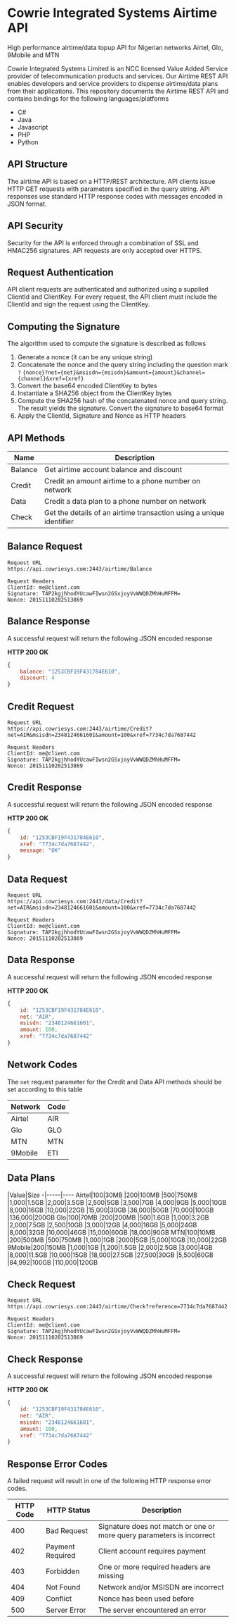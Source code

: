 # Cowrie Integrated Systems Airtime API
High performance airtime/data topup API for Nigerian networks Airtel, Glo, 9Mobile and MTN

Cowrie Integrated Systems Limited is an NCC licensed Value Added Service provider of telecommunication products and services.
Our Airtime REST API enables developers and service providers to dispense airtime/data plans from their applications.
This repository documents the Airtime REST API and contains bindings for the following languages/platforms
* C#
* Java
* Javascript
* PHP
* Python

## API Structure
The airtime API is based on a HTTP/REST architecture. API clients issue HTTP GET requests with parameters specified in the query string. API responses use standard HTTP response codes with messages encoded in JSON format.

## API Security
Security for the API is enforced through a combination of SSL and HMAC256 signatures. API requests are only accepted over HTTPS.

## Request Authentication
API client requests are authenticated and authorized using a supplied ClientId and ClientKey. For every request, the API client must include the ClientId and sign the request using the ClientKey.

## Computing the Signature
The algorithm used to compute the signature is described as follows 
1. Generate a nonce (it can be any unique string) 
2. Concatenate the nonce and the query string including the question mark `?`
`{nonce}?net={net}&msisdn={msisdn}&amount={amount}&channel={channel}&xref={xref}`
3. Convert the base64 encoded ClientKey to bytes 
4. Instantiate a SHA256 object from the ClientKey bytes 
5. Compute the SHA256 hash of the concatenated nonce and query string. The result yields the signature. Convert the signature to base64 format 
6. Apply the ClientId, Signature and Nonce as HTTP headers

## API Methods
Name|Description
----|-----------
Balance|Get airtime account balance and discount 
Credit|Credit an amount airtime to a phone number on network 
Data|Credit a data plan to a phone number on network
Check|Get the details of an airtime transaction using a unique identifier

## Balance Request
```
Request URL
https://api.cowriesys.com:2443/airtime/Balance

Request Headers 
ClientId: me@client.com 
Signature: TAP2kgjhhodYUcawFIwsn2GSxjoyVvWWQDZMhHuMFFM= 
Nonce: 20151110202513869
```

## Balance Response
A successful request will return the following JSON encoded response

**HTTP 200 OK**
```javascript
{
    balance: "1253CBF19F431784E610",
    discount: 4
}
```

## Credit Request
```
Request URL
https://api.cowriesys.com:2443/airtime/Credit?net=AIR&msisdn=2348124661601&amount=100&xref=7734c7da7687442

Request Headers 
ClientId: me@client.com 
Signature: TAP2kgjhhodYUcawFIwsn2GSxjoyVvWWQDZMhHuMFFM= 
Nonce: 20151110202513869
```

## Credit Response
A successful request will return the following JSON encoded response

**HTTP 200 OK**
```javascript
{
    id: "1253CBF19F431784E610",
    xref: "7734c7da7687442",
    message: "OK"
}
```

## Data Request
```
Request URL
https://api.cowriesys.com:2443/data/Credit?net=AIR&msisdn=2348124661601&amount=100&xref=7734c7da7687442

Request Headers 
ClientId: me@client.com 
Signature: TAP2kgjhhodYUcawFIwsn2GSxjoyVvWWQDZMhHuMFFM= 
Nonce: 20151110202513869
```

## Data Response
A successful request will return the following JSON encoded response

**HTTP 200 OK**
```javascript
{
    id: "1253CBF19F431784E610",
    net: "AIR",
    msisdn: "2348124661601",  
    amount: 100,  
    xref: "7734c7da7687442"
}
```

## Network Codes
The `net` request parameter for the Credit and Data API methods should be set according to this table

Network|Code
-------|----
Airtel|AIR
Glo|GLO
MTN|MTN
9Mobile|ETI

## Data Plans
 |Value|Size
-|-----|----
Airtel|100|30MB
|200|100MB
|500|750MB
|1,000|1.5GB
|2,000|3.5GB
|2,500|5GB
|3,500|7GB
|4,000|9GB
|5,000|10GB
|8,000|16GB
|10,000|22GB
|15,000|30GB
|36,000|50GB
|70,000|100GB
|136,000|200GB
Glo|100|70MB
|200|200MB
|500|1.6GB
|1,000|3.2GB
|2,000|7.5GB
|2,500|10GB
|3,000|12GB
|4,000|16GB
|5,000|24GB
|8,000|32GB
|10,000|46GB
|15,000|60GB
|18,000|90GB
MTN|100|10MB
|200|500MB
|500|750MB
|1,000|1GB
|2000|5GB
|5,000|10GB
|10,000|22GB
9Mobile|200|150MB
|1,000|1GB
|1,200|1.5GB
|2,000|2.5GB
|3,000|4GB
|8,000|11.5GB
|10,000|15GB
|18,000|27.5GB
|27,500|30GB
|5,500|60GB
|84,992|100GB
|110,000|120GB

## Check Request
```
Request URL
https://api.cowriesys.com:2443/airtime/Check?reference=7734c7da7687442

Request Headers 
ClientId: me@client.com 
Signature: TAP2kgjhhodYUcawFIwsn2GSxjoyVvWWQDZMhHuMFFM= 
Nonce: 20151110202513869
```

## Check Response
A successful request will return the following JSON encoded response

**HTTP 200 OK**
```javascript
{
    id: "1253CBF19F431784E610",
    net: "AIR",
    msisdn: "2348124661601",  
    amount: 100,  
    xref: "7734c7da7687442"
}
```

## Response Error Codes
A failed request will result in one of the following HTTP response error codes.

HTTP Code|HTTP Status|Description
---------|-----------|------------
400|Bad Request|Signature does not match or one or more query parameters is incorrect 
402|Payment Required|Client account requires payment 
403|Forbidden|One or more required headers are missing
404|Not Found|Network and/or MSISDN are incorrect
409|Conflict|Nonce has been used before 
500|Server Error|The server encountered an error 
